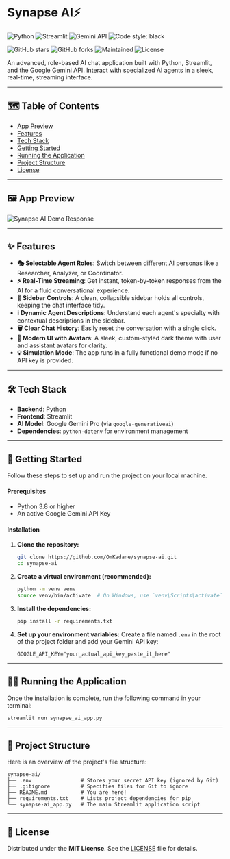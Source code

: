 # Synapse AI⚡

![Python](https://img.shields.io/badge/Python-3.8%2B-blue?style=for-the-badge&logo=python)
![Streamlit](https://img.shields.io/badge/Streamlit-1.30%2B-red?style=for-the-badge&logo=streamlit)
![Gemini API](https://img.shields.io/badge/Gemini%20API-4285F4?style=for-the-badge&logo=google&logoColor=white)
![Code style: black](https://img.shields.io/badge/code%20style-black-000000.svg?style=for-the-badge)

![GitHub stars](https://img.shields.io/github/stars/OmKadane/synapse-ai?style=for-the-badge&logo=github)
![GitHub forks](https://img.shields.io/github/forks/OmKadane/synapse-ai?style=for-the-badge&logo=github)
![Maintained](https://img.shields.io/badge/Maintained-Yes-green.svg?style=for-the-badge)
![License](https://img.shields.io/badge/License-MIT-yellow?style=for-the-badge)

An advanced, role-based AI chat application built with Python, Streamlit, and the Google Gemini API. Interact with specialized AI agents in a sleek, real-time, streaming interface.

---

## 🗺️ Table of Contents
- [App Preview](#%EF%B8%8F-app-preview)
- [Features](#-features)
- [Tech Stack](#%EF%B8%8F-tech-stack)
- [Getting Started](#-getting-started)
- [Running the Application](#%EF%B8%8F-running-the-application)
- [Project Structure](#-project-structure)
- [License](#-license)

---

## 🖼️ App Preview

![Synapse AI Demo Response]([[https://ibb.co/prGCwJzX](https://ibb.co/prGCwJzX)](https://github.com/OmKadane/Synapse-AI/blob/main/Screenshot%202025-09-13%20175033.png))

---

## ✨ Features
* **🎭 Selectable Agent Roles**: Switch between different AI personas like a Researcher, Analyzer, or Coordinator.
* **⚡ Real-Time Streaming**: Get instant, token-by-token responses from the AI for a fluid conversational experience.
* **📂 Sidebar Controls**: A clean, collapsible sidebar holds all controls, keeping the chat interface tidy.
* **ℹ️ Dynamic Agent Descriptions**: Understand each agent's specialty with contextual descriptions in the sidebar.
* **🗑️ Clear Chat History**: Easily reset the conversation with a single click.
* **🎨 Modern UI with Avatars**: A sleek, custom-styled dark theme with user and assistant avatars for clarity.
* **💡 Simulation Mode**: The app runs in a fully functional demo mode if no API key is provided.

---

## 🛠️ Tech Stack
* **Backend**: Python
* **Frontend**: Streamlit
* **AI Model**: Google Gemini Pro (via `google-generativeai`)
* **Dependencies**: `python-dotenv` for environment management

---

## 🚀 Getting Started

Follow these steps to set up and run the project on your local machine.

#### Prerequisites
* Python 3.8 or higher
* An active Google Gemini API Key

#### Installation
1.  **Clone the repository:**
    ```bash
    git clone https://github.com/OmKadane/synapse-ai.git
    cd synapse-ai
    ```
2.  **Create a virtual environment (recommended):**
    ```bash
    python -m venv venv
    source venv/bin/activate  # On Windows, use `venv\Scripts\activate`
    ```
3.  **Install the dependencies:**
    ```bash
    pip install -r requirements.txt
    ```
4.  **Set up your environment variables:**
    Create a file named `.env` in the root of the project folder and add your Gemini API key:
    ```env
    GOOGLE_API_KEY="your_actual_api_key_paste_it_here"
    ```

---

## 🏃‍♂️ Running the Application

Once the installation is complete, run the following command in your terminal:
```bash
streamlit run synapse_ai_app.py
```

---

## 📂 Project Structure

Here is an overview of the project's file structure:
```
synapse-ai/
├── .env                # Stores your secret API key (ignored by Git)
├── .gitignore          # Specifies files for Git to ignore
├── README.md           # You are here!
├── requirements.txt    # Lists project dependencies for pip
└── synapse-ai_app.py   # The main Streamlit application script
```

---

## 📄 License

Distributed under the **MIT License**. See the [LICENSE](./LICENSE) file for details.

